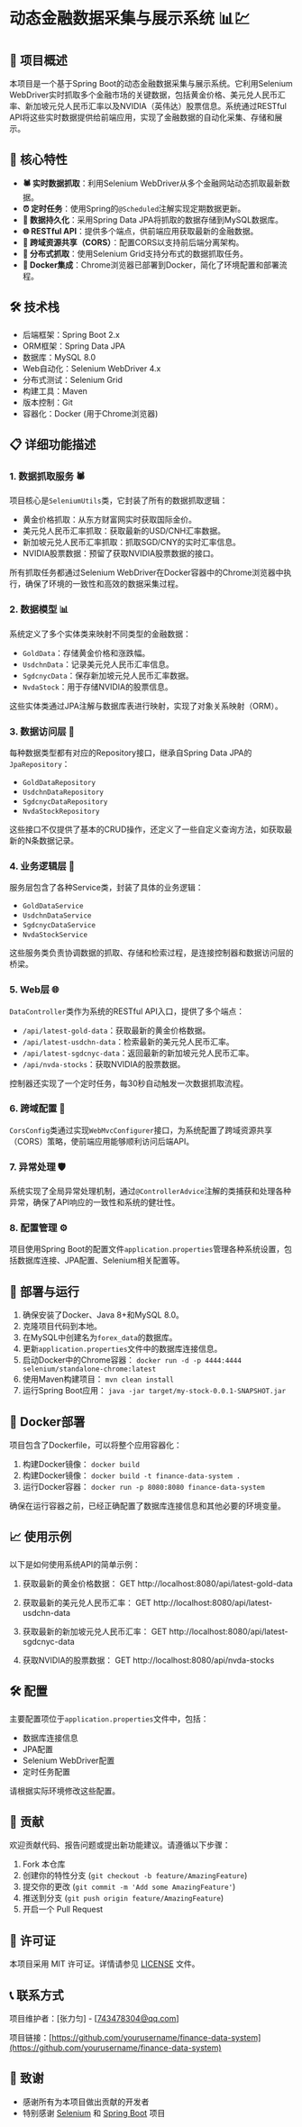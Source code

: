 # 动态金融数据采集与展示系统 📊💹

## 📌 项目概述

本项目是一个基于Spring Boot的动态金融数据采集与展示系统。它利用Selenium WebDriver实时抓取多个金融市场的关键数据，包括黄金价格、美元兑人民币汇率、新加坡元兑人民币汇率以及NVIDIA（英伟达）股票信息。系统通过RESTful API将这些实时数据提供给前端应用，实现了金融数据的自动化采集、存储和展示。

## 🚀 核心特性

- **🕷️ 实时数据抓取**：利用Selenium WebDriver从多个金融网站动态抓取最新数据。
- **⏰ 定时任务**：使用Spring的`@Scheduled`注解实现定期数据更新。
- **💾 数据持久化**：采用Spring Data JPA将抓取的数据存储到MySQL数据库。
- **🌐 RESTful API**：提供多个端点，供前端应用获取最新的金融数据。
- **🔄 跨域资源共享（CORS）**：配置CORS以支持前后端分离架构。
- **🌟 分布式抓取**：使用Selenium Grid支持分布式的数据抓取任务。
- **🐳 Docker集成**：Chrome浏览器已部署到Docker，简化了环境配置和部署流程。

## 🛠️ 技术栈

- 后端框架：Spring Boot 2.x
- ORM框架：Spring Data JPA
- 数据库：MySQL 8.0
- Web自动化：Selenium WebDriver 4.x
- 分布式测试：Selenium Grid
- 构建工具：Maven
- 版本控制：Git
- 容器化：Docker (用于Chrome浏览器)

## 📋 详细功能描述

### 1. 数据抓取服务 🕷️

项目核心是`SeleniumUtils`类，它封装了所有的数据抓取逻辑：

- 黄金价格抓取：从东方财富网实时获取国际金价。
- 美元兑人民币汇率抓取：获取最新的USD/CNH汇率数据。
- 新加坡元兑人民币汇率抓取：抓取SGD/CNY的实时汇率信息。
- NVIDIA股票数据：预留了获取NVIDIA股票数据的接口。

所有抓取任务都通过Selenium WebDriver在Docker容器中的Chrome浏览器中执行，确保了环境的一致性和高效的数据采集过程。

### 2. 数据模型 📊

系统定义了多个实体类来映射不同类型的金融数据：

- `GoldData`：存储黄金价格和涨跌幅。
- `UsdchnData`：记录美元兑人民币汇率信息。
- `SgdcnycData`：保存新加坡元兑人民币汇率数据。
- `NvdaStock`：用于存储NVIDIA的股票信息。

这些实体类通过JPA注解与数据库表进行映射，实现了对象关系映射（ORM）。

### 3. 数据访问层 💾

每种数据类型都有对应的Repository接口，继承自Spring Data JPA的`JpaRepository`：

- `GoldDataRepository`
- `UsdchnDataRepository`
- `SgdcnycDataRepository`
- `NvdaStockRepository`

这些接口不仅提供了基本的CRUD操作，还定义了一些自定义查询方法，如获取最新的N条数据记录。

### 4. 业务逻辑层 🔧

服务层包含了各种Service类，封装了具体的业务逻辑：

- `GoldDataService`
- `UsdchnDataService`
- `SgdcnycDataService`
- `NvdaStockService`

这些服务类负责协调数据的抓取、存储和检索过程，是连接控制器和数据访问层的桥梁。

### 5. Web层 🌐

`DataController`类作为系统的RESTful API入口，提供了多个端点：

- `/api/latest-gold-data`：获取最新的黄金价格数据。
- `/api/latest-usdchn-data`：检索最新的美元兑人民币汇率。
- `/api/latest-sgdcnyc-data`：返回最新的新加坡元兑人民币汇率。
- `/api/nvda-stocks`：获取NVIDIA的股票数据。

控制器还实现了一个定时任务，每30秒自动触发一次数据抓取流程。

### 6. 跨域配置 🔄

`CorsConfig`类通过实现`WebMvcConfigurer`接口，为系统配置了跨域资源共享（CORS）策略，使前端应用能够顺利访问后端API。

### 7. 异常处理 🛡️

系统实现了全局异常处理机制，通过`@ControllerAdvice`注解的类捕获和处理各种异常，确保了API响应的一致性和系统的健壮性。

### 8. 配置管理 ⚙️

项目使用Spring Boot的配置文件`application.properties`管理各种系统设置，包括数据库连接、JPA配置、Selenium相关配置等。

## 🚀 部署与运行

1. 确保安装了Docker、Java 8+和MySQL 8.0。
2. 克隆项目代码到本地。
3. 在MySQL中创建名为`forex_data`的数据库。
4. 更新`application.properties`文件中的数据库连接信息。
5. 启动Docker中的Chrome容器： `docker run -d -p 4444:4444 selenium/standalone-chrome:latest`
6. 使用Maven构建项目： `mvn clean install`
7. 运行Spring Boot应用： `java -jar target/my-stock-0.0.1-SNAPSHOT.jar`

## 🐳 Docker部署

项目包含了Dockerfile，可以将整个应用容器化：

1. 构建Docker镜像： `docker build`
1. 构建Docker镜像： `docker build -t finance-data-system .`
2. 运行Docker容器： `docker run -p 8080:8080 finance-data-system`

确保在运行容器之前，已经正确配置了数据库连接信息和其他必要的环境变量。

## 📈 使用示例

以下是如何使用系统API的简单示例：

1. 获取最新的黄金价格数据：
GET http://localhost:8080/api/latest-gold-data

2. 获取最新的美元兑人民币汇率：
GET http://localhost:8080/api/latest-usdchn-data

3. 获取最新的新加坡元兑人民币汇率：
GET http://localhost:8080/api/latest-sgdcnyc-data

4. 获取NVIDIA的股票数据：
GET http://localhost:8080/api/nvda-stocks

## 🛠️ 配置

主要配置项位于`application.properties`文件中，包括：

- 数据库连接信息
- JPA配置
- Selenium WebDriver配置
- 定时任务配置

请根据实际环境修改这些配置。

## 🤝 贡献

欢迎贡献代码、报告问题或提出新功能建议。请遵循以下步骤：

1. Fork 本仓库
2. 创建你的特性分支 (`git checkout -b feature/AmazingFeature`)
3. 提交你的更改 (`git commit -m 'Add some AmazingFeature'`)
4. 推送到分支 (`git push origin feature/AmazingFeature`)
5. 开启一个 Pull Request

## 📄 许可证

本项目采用 MIT 许可证。详情请参见 [LICENSE](LICENSE) 文件。

## 📞 联系方式

项目维护者：[张力匀] - [743478304@qq.com]

项目链接：[https://github.com/yourusername/finance-data-system](https://github.com/yourusername/finance-data-system)

## 🙏 致谢

- 感谢所有为本项目做出贡献的开发者
- 特别感谢 [Selenium](https://www.selenium.dev/) 和 [Spring Boot](https://spring.io/projects/spring-boot) 项目
